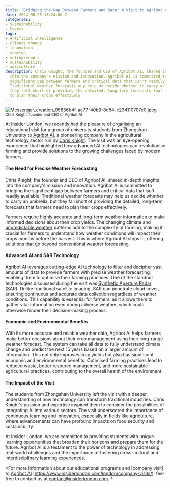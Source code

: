 ```yaml
---
title: 'Bridging the Gap Between Farmers and Data: A Visit to Agribot AI'
date: 2024-06-25 13:24:00 Z
categories:
- Sustainability
- Events
tags:
- Artificial Intelligence
- climate change
- innovation
- startup
- entrepreneurs
- sustainability
- agriculture
description: Chris Knight, the founder and CEO of Agribot AI, shared in-depth insights
  into the company's mission and innovation. Agribot AI is committed to bridging the
  significant gap between farmers and critical data that isn't readily available.
  Traditional weather forecasts may help us decide whether to carry an umbrella, but
  they fall short of providing the detailed, long-term forecasts that farmers need
  to plan their crops effectively
---
```


![Messenger_creation_05836b4f-ac77-40b3-8d54-c234110707e0.jpeg](/uploads/Messenger_creation_05836b4f-ac77-40b3-8d54-c234110707e0.jpeg)
<Small>Chris Knight, founder and CEO of Agribot AI</small>

At Insider London, we recently had the pleasure of organising an educational visit for a group of university students from Zhongshan University to [Agribot AI](https://agribot.ai/), a pioneering company in the agricultural technology sector run by [Chris Knight](https://www.linkedin.com/in/devfail). The visit was an eye-opening experience that highlighted how advanced AI technologies can revolutionise farming and provide solutions to the growing challenges faced by modern farmers.

#### The Need for Precise Weather Forecasting

Chris Knight, the founder and CEO of Agribot AI, shared in-depth insights into the company's mission and innovation. Agribot AI is committed to bridging the significant gap between farmers and critical data that isn't readily available. Traditional weather forecasts may help us decide whether to carry an umbrella, but they fall short of providing the detailed, long-term forecasts that farmers need to plan their crops effectively.

Farmers require highly accurate and long-term weather information to make informed decisions about their crop yields. The changing climate and [unpredictable weather](https://www.bbc.co.uk/weather/articles/cy63gg6zge5o) patterns add to the complexity of farming, making it crucial for farmers to understand how weather conditions will impact their crops months before the harvest. This is where Agribot AI steps in, offering solutions that go beyond conventional weather forecasting.

#### Advanced AI and SAR Technology

Agribot AI leverages cutting-edge AI technology to filter and decipher vast amounts of data to provide farmers with precise weather forecasting, enabling them to optimise their farming practices. One of the standout technologies discussed during the visit was [Synthetic Aperture Radar](https://nisar.jpl.nasa.gov/mission/get-to-know-sar/overview/) (SAR). Unlike traditional satellite imaging, SAR can penetrate cloud cover, ensuring continuous and accurate data collection regardless of weather conditions. This capability is essential for farmers, as it allows them to gather vital information even during adverse weather, which could otherwise hinder their decision-making process.

#### Economic and Environmental Benefits

With its more accurate and reliable weather data, Agribot AI helps farmers make better decisions about their crop management using their long-range weather forecast. The system can take all data to fully understand climate change and predict the next 15 years based on a larger amount of information. This not only improves crop yields but also has significant economic and environmental benefits. Optimised farming practices lead to reduced waste, better resource management, and more sustainable agricultural practices, contributing to the overall health of the environment.

#### The Impact of the Visit

The students from Zhongshan University left the visit with a deeper understanding of how technology can transform traditional industries. Chris Knight's passion and expertise inspired them to consider the possibilities of integrating AI into various sectors. The visit underscored the importance of continuous learning and innovation, especially in fields like agriculture, where advancements can have profound impacts on food security and sustainability.

At Insider London, we are committed to providing students with unique learning opportunities that broaden their horizons and prepare them for the future. Agribot AI is a testament to the power of technology in addressing real-world challenges and the importance of fostering cross-cultural and interdisciplinary learning experiences.

*For more information about our educational programs and [company visit] to [Agribot AI](https://agribot.ai/)  (https://www.insiderlondon.com/london/company-visits/), feel free to contact us at [contact@insiderlondon.com](mailto:contact@insiderlondon.com).
*

